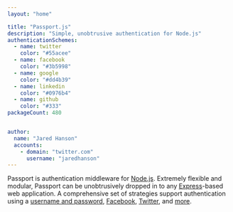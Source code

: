```yaml
---
layout: "home"

title: "Passport.js"
description: "Simple, unobtrusive authentication for Node.js"
authenticationSchemes:
  - name: twitter
    color: "#55acee"
  - name: facebook
    color: "#3b5998"
  - name: google
    color: "#dd4b39"
  - name: linkedin
    color: "#0976b4"
  - name: github
    color: "#333"
packageCount: 480


author:
  name: "Jared Hanson"
  accounts:
    - domain: "twitter.com"
      username: "jaredhanson"
---
```


Passport is authentication middleware for [Node.js](https://nodejs.org/).
Extremely flexible and modular, Passport can be unobtrusively dropped in to any
[Express](https://expressjs.com/)-based web application.  A comprehensive set of
strategies support authentication using a [username and password](/docs/username-password/),
[Facebook](/docs/facebook/), [Twitter](/docs/twitter/), and [more](/packages/).
